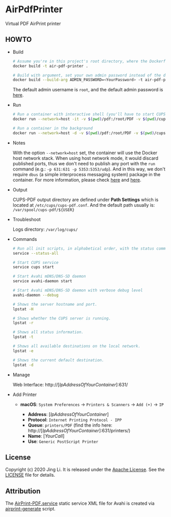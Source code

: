 # AirPdfPrinter
Virtual PDF AirPrint printer

## HOWTO

* Build

  ```bash
  # Assume you're in this project's root directory, where the Dockerfile is located
  docker build -t air-pdf-printer .

  # Build with argument, set your own admin password instead of the default one
  docker build --build-arg ADMIN_PASSWORD=<YourPassword> -t air-pdf-printer .
  ```

  The default admin username is `root`, and the default admin password is [here](https://github.com/thyrlian/AirPdfPrinter/blob/master/Dockerfile#L25).

* Run

  ```bash
  # Run a container with interactive shell (you'll have to start CUPS print server on your own)
  docker run --network=host -it -v $(pwd)/pdf:/root/PDF -v $(pwd)/cups-pdf:/var/spool/cups-pdf --name air-pdf-printer air-pdf-printer /bin/bash

  # Run a container in the background
  docker run --network=host -d -v $(pwd)/pdf:/root/PDF -v $(pwd)/cups-pdf:/var/spool/cups-pdf --name air-pdf-printer air-pdf-printer
  ```

* Notes

  With the option `--network=host` set, the container will use the Docker host network stack.  When using host network mode, it would discard published ports, thus we don't need to publish any port with the `run` command (e.g.: `-p 631:631 -p 5353:5353/udp`).  And in this way, we don't require `dbus` (a simple interprocess messaging system) package in the container.  For more information, please check [here](https://docs.docker.com/engine/reference/run/#network-settings) and [here](https://docs.docker.com/network/host/).

* Output

  CUPS-PDF output directory are defined under **Path Settings** which is located at `/etc/cups/cups-pdf.conf`.  And the default path usually is: `/var/spool/cups-pdf/${USER}`

* Troubleshoot

  Logs directory: `/var/log/cups/`

* Commands

  ```bash
  # Run all init scripts, in alphabetical order, with the status command
  service --status-all

  # Start CUPS service
  service cups start

  # Start Avahi mDNS/DNS-SD daemon
  service avahi-daemon start

  # Start Avahi mDNS/DNS-SD daemon with verbose debug level
  avahi-daemon --debug

  # Shows the server hostname and port.
  lpstat -H

  # Shows whether the CUPS server is running.
  lpstat -r

  # Shows all status information.
  lpstat -t

  # Shows all available destinations on the local network.
  lpstat -e

  # Shows the current default destination.
  lpstat -d
  ```

* Manage

  Web Interface: http://[*IpAddressOfYourContainer*]:631/

* Add Printer

  * **macOS**: `System Preferences` -> `Printers & Scanners` -> `Add (+)` -> `IP`

    * **Address**: [*IpAddressOfYourContainer*]
    * **Protocol**: `Internet Printing Protocol - IPP`
    * **Queue**: `printers/PDF` (find the info here: http://[*IpAddressOfYourContainer*]:631/printers/)
    * **Name**: [*YourCall*]
    * **Use**: `Generic PostScript Printer`

## License

Copyright (c) 2020 Jing Li.  It is released under the [Apache License](http://www.apache.org/licenses/).  See the [LICENSE](https://raw.githubusercontent.com/thyrlian/AirPdfPrinter/master/LICENSE) file for details.

## Attribution

The [AirPrint-PDF.service](https://github.com/thyrlian/AirPdfPrinter/blob/master/AirPrint-PDF.service) static service XML file for Avahi is created via [airprint-generate](https://github.com/tjfontaine/airprint-generate) script.

